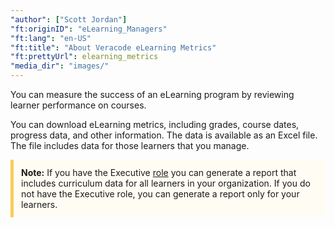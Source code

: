 ```yaml
---
"author": ["Scott Jordan"]
"ft:originID": "eLearning_Managers"
"ft:lang": "en-US"
"ft:title": "About Veracode eLearning Metrics"
"ft:prettyUrl": elearning_metrics
"media_dir": "images/"
---
```


You can measure the success of an eLearning program by reviewing learner performance on courses.

You can download eLearning metrics, including grades, course dates, progress data, and other information. The data is available as an Excel file. The file includes data for those learners that you manage.

<p style="background-color:#FFFCF3; padding: 12px; border-left: 5px solid #F7CD55;"><b>Note:</b> If you have the Executive <a href="https://docs.veracode.com/r/c_role_permissions">role</a> you can generate a report that includes curriculum data for all learners in your organization. If you do not have the Executive role, you can generate a report only for your learners.</p>
